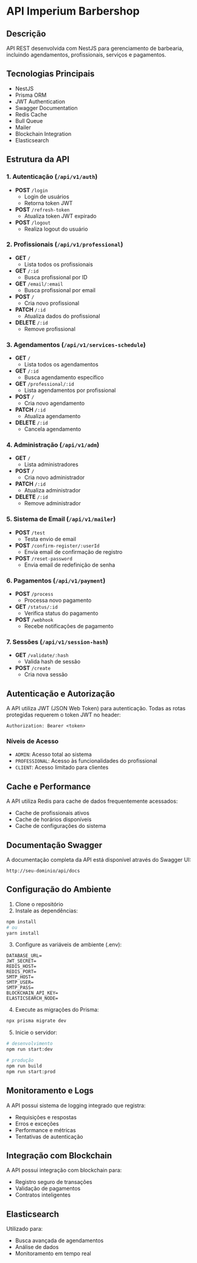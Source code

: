 # API Imperium Barbershop

## Descrição
API REST desenvolvida com NestJS para gerenciamento de barbearia, incluindo agendamentos, profissionais, serviços e pagamentos.

## Tecnologias Principais
- NestJS
- Prisma ORM
- JWT Authentication
- Swagger Documentation
- Redis Cache
- Bull Queue
- Mailer
- Blockchain Integration
- Elasticsearch

## Estrutura da API

### 1. Autenticação (`/api/v1/auth`)
- **POST** `/login`
  - Login de usuários
  - Retorna token JWT
- **POST** `/refresh-token`
  - Atualiza token JWT expirado
- **POST** `/logout`
  - Realiza logout do usuário

### 2. Profissionais (`/api/v1/professional`)
- **GET** `/`
  - Lista todos os profissionais
- **GET** `/:id`
  - Busca profissional por ID
- **GET** `/email/:email`
  - Busca profissional por email
- **POST** `/`
  - Cria novo profissional
- **PATCH** `/:id`
  - Atualiza dados do profissional
- **DELETE** `/:id`
  - Remove profissional

### 3. Agendamentos (`/api/v1/services-schedule`)
- **GET** `/`
  - Lista todos os agendamentos
- **GET** `/:id`
  - Busca agendamento específico
- **GET** `/professional/:id`
  - Lista agendamentos por profissional
- **POST** `/`
  - Cria novo agendamento
- **PATCH** `/:id`
  - Atualiza agendamento
- **DELETE** `/:id`
  - Cancela agendamento

### 4. Administração (`/api/v1/adm`)
- **GET** `/`
  - Lista administradores
- **POST** `/`
  - Cria novo administrador
- **PATCH** `/:id`
  - Atualiza administrador
- **DELETE** `/:id`
  - Remove administrador

### 5. Sistema de Email (`/api/v1/mailer`)
- **POST** `/test`
  - Testa envio de email
- **POST** `/confirm-register/:userId`
  - Envia email de confirmação de registro
- **POST** `/reset-password`
  - Envia email de redefinição de senha

### 6. Pagamentos (`/api/v1/payment`)
- **POST** `/process`
  - Processa novo pagamento
- **GET** `/status/:id`
  - Verifica status do pagamento
- **POST** `/webhook`
  - Recebe notificações de pagamento

### 7. Sessões (`/api/v1/session-hash`)
- **GET** `/validate/:hash`
  - Valida hash de sessão
- **POST** `/create`
  - Cria nova sessão

## Autenticação e Autorização

A API utiliza JWT (JSON Web Token) para autenticação. Todas as rotas protegidas requerem o token JWT no header:
```
Authorization: Bearer <token>
```

### Níveis de Acesso
- `ADMIN`: Acesso total ao sistema
- `PROFESSIONAL`: Acesso às funcionalidades do profissional
- `CLIENT`: Acesso limitado para clientes

## Cache e Performance

A API utiliza Redis para cache de dados frequentemente acessados:
- Cache de profissionais ativos
- Cache de horários disponíveis
- Cache de configurações do sistema

## Documentação Swagger

A documentação completa da API está disponível através do Swagger UI:
```
http://seu-dominio/api/docs
```

## Configuração do Ambiente

1. Clone o repositório
2. Instale as dependências:
```bash
npm install
# ou
yarn install
```

3. Configure as variáveis de ambiente (.env):
```
DATABASE_URL=
JWT_SECRET=
REDIS_HOST=
REDIS_PORT=
SMTP_HOST=
SMTP_USER=
SMTP_PASS=
BLOCKCHAIN_API_KEY=
ELASTICSEARCH_NODE=
```

4. Execute as migrações do Prisma:
```bash
npx prisma migrate dev
```

5. Inicie o servidor:
```bash
# desenvolvimento
npm run start:dev

# produção
npm run build
npm run start:prod
```

## Monitoramento e Logs

A API possui sistema de logging integrado que registra:
- Requisições e respostas
- Erros e exceções
- Performance e métricas
- Tentativas de autenticação

## Integração com Blockchain

A API possui integração com blockchain para:
- Registro seguro de transações
- Validação de pagamentos
- Contratos inteligentes

## Elasticsearch

Utilizado para:
- Busca avançada de agendamentos
- Análise de dados
- Monitoramento em tempo real